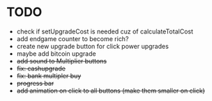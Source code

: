 # TODO

- check if setUpgradeCost is needed cuz of calculateTotalCost
- add endgame counter to become rich?
- create new upgrade button for click power upgrades
- maybe add bitcoin upgrade
- ~~add sound to Multiplier buttons~~
- ~~fix: cashupgrade~~
- ~~fix: bank multipler buy~~
- ~~progress bar~~
- ~~add animation on click to all buttons (make them smaller on click)~~